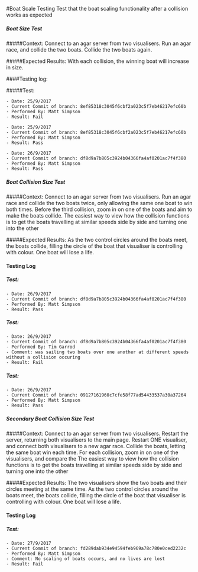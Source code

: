 #Boat Scale Testing 
Test that the boat scaling functionality after a collision works as expected

##### Boat Size Test
#####Context:
    Connect to an agar server from two visualisers. 
    Run an agar race, and collide the two boats.
    Collide the two boats again.
    
    
#####Expected Results:
    With each collision, the winning boat will increase in size. 

####Testing log:

#####Test:
   
    - Date: 25/9/2017
    - Current Commit of branch: 8ef85318c3045f6cbf2a023c5f7eb46217efc60b
    - Performed By: Matt Simpson
    - Result: Fail
    
    - Date: 25/9/2017
    - Current Commit of branch: 8ef85318c3045f6cbf2a023c5f7eb46217efc60b
    - Performed By: Matt Simpson
    - Result: Pass
    
    - Date: 26/9/2017
    - Current Commit of branch: df8d9a7b805c3924b04366fa4af0201ac7f4f380
    - Performed By: Matt Simpson
    - Result: Pass



##### Boat Collision Size Test
#####Context:
    Connect to an agar server from two visualisers.
    Run an agar race and collide the two boats twice, only allowing the same one boat to win both times.
    Before the third collision, zoom in on one of the boats and aim to make the boats collide.
    The easiest way to view how the collision functions is to get the boats travelling at similar speeds side by side 
    and turning one into the other
    
#####Expected Results:
    As the two control circles around the boats meet, the boats collide, filling the circle of the boat that visualiser
    is controlling with colour. One boat will lose a life.
    
#### Testing Log

##### Test:

    - Date: 26/9/2017
    - Current Commit of branch: df8d9a7b805c3924b04366fa4af0201ac7f4f380
    - Performed By: Matt Simpson
    - Result: Pass
    
##### Test:

    - Date: 26/9/2017
    - Current Commit of branch: df8d9a7b805c3924b04366fa4af0201ac7f4f380
    - Performed By: Tim Garrod
    - Comment: was sailing two boats over one another at different speeds without a collision occuring
    - Result: Fail    
    
##### Test:

    - Date: 26/9/2017
    - Current Commit of branch: 09127161960c7cfe58f77ad54433537a30a37264
    - Performed By: Matt Simpson
    - Result: Pass
 
    
    
    
##### Secondary Boat Collision Size Test
#####Context:
    Connect to an agar server from two visualisers.
    Restart the server, returning both visualisers to the main page.
    Restart ONE visualiser, and connect both visualisers to a new agar race.
    Collide the boats, letting the same boat win each time.
    For each collision, zoom in on one of the visualisers, and compare the 
    The easiest way to view how the collision functions is to get the boats travelling at similar speeds side by side 
    and turning one into the other
    
#####Expected Results:
    The two visualisers show the two boats and their circles meeting at the same time.
    As the two control circles around the boats meet, the boats collide, filling the circle of the boat that visualiser
    is controlling with colour. One boat will lose a life.
    
#### Testing Log

##### Test:

    - Date: 27/9/2017
    - Current Commit of branch: fd289dab934e94594feb969a78c780e0ced2232c
    - Performed By: Matt Simpson
    - Comment: No scaling of boats occurs, and no lives are lost
    - Result: Fail
    
    

    
